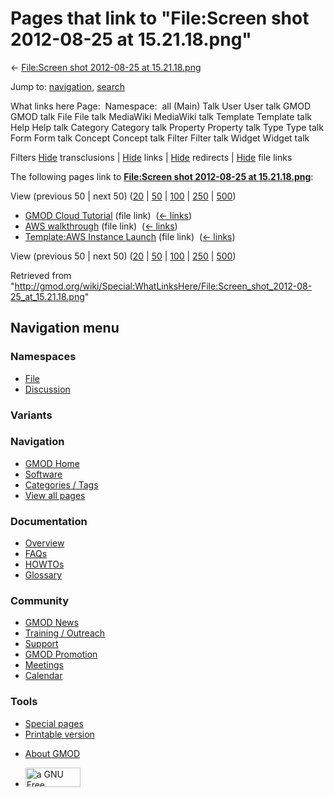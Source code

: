 <div id="mw-page-base" class="noprint">

</div>

<div id="mw-head-base" class="noprint">

</div>

<div id="content" class="mw-body" role="main">

<span id="top"></span>

<div id="mw-js-message" style="display:none;">

</div>



# <span dir="auto">Pages that link to "File:Screen shot 2012-08-25 at 15.21.18.png"</span>

<div id="bodyContent">

<div id="contentSub">

← [File:Screen shot 2012-08-25 at
15.21.18.png](/wiki/File:Screen_shot_2012-08-25_at_15.21.18.png "File:Screen shot 2012-08-25 at 15.21.18.png")

</div>

<div id="jump-to-nav" class="mw-jump">

Jump to: [navigation](#mw-navigation), [search](#p-search)

</div>

<div id="mw-content-text">

What links here Page:  Namespace:  all (Main) Talk User User talk GMOD
GMOD talk File File talk MediaWiki MediaWiki talk Template Template talk
Help Help talk Category Category talk Property Property talk Type Type
talk Form Form talk Concept Concept talk Filter Filter talk Widget
Widget talk

Filters
[Hide](/mediawiki/index.php?title=Special:WhatLinksHere/File:Screen_shot_2012-08-25_at_15.21.18.png&hidetrans=1 "Special:WhatLinksHere/File:Screen shot 2012-08-25 at 15.21.18.png")
transclusions \|
[Hide](/mediawiki/index.php?title=Special:WhatLinksHere/File:Screen_shot_2012-08-25_at_15.21.18.png&hidelinks=1 "Special:WhatLinksHere/File:Screen shot 2012-08-25 at 15.21.18.png")
links \|
[Hide](/mediawiki/index.php?title=Special:WhatLinksHere/File:Screen_shot_2012-08-25_at_15.21.18.png&hideredirs=1 "Special:WhatLinksHere/File:Screen shot 2012-08-25 at 15.21.18.png")
redirects \|
[Hide](/mediawiki/index.php?title=Special:WhatLinksHere/File:Screen_shot_2012-08-25_at_15.21.18.png&hideimages=1 "Special:WhatLinksHere/File:Screen shot 2012-08-25 at 15.21.18.png")
file links

The following pages link to **[File:Screen shot 2012-08-25 at
15.21.18.png](/wiki/File:Screen_shot_2012-08-25_at_15.21.18.png "File:Screen shot 2012-08-25 at 15.21.18.png")**:

View (previous 50 \| next 50)
([20](/mediawiki/index.php?title=Special:WhatLinksHere/File:Screen_shot_2012-08-25_at_15.21.18.png&limit=20 "Special:WhatLinksHere/File:Screen shot 2012-08-25 at 15.21.18.png")
\|
[50](/mediawiki/index.php?title=Special:WhatLinksHere/File:Screen_shot_2012-08-25_at_15.21.18.png&limit=50 "Special:WhatLinksHere/File:Screen shot 2012-08-25 at 15.21.18.png")
\|
[100](/mediawiki/index.php?title=Special:WhatLinksHere/File:Screen_shot_2012-08-25_at_15.21.18.png&limit=100 "Special:WhatLinksHere/File:Screen shot 2012-08-25 at 15.21.18.png")
\|
[250](/mediawiki/index.php?title=Special:WhatLinksHere/File:Screen_shot_2012-08-25_at_15.21.18.png&limit=250 "Special:WhatLinksHere/File:Screen shot 2012-08-25 at 15.21.18.png")
\|
[500](/mediawiki/index.php?title=Special:WhatLinksHere/File:Screen_shot_2012-08-25_at_15.21.18.png&limit=500 "Special:WhatLinksHere/File:Screen shot 2012-08-25 at 15.21.18.png"))

- [GMOD Cloud Tutorial](/wiki/GMOD_Cloud_Tutorial "GMOD Cloud Tutorial")
  (file link) ‎ <span class="mw-whatlinkshere-tools">([←
  links](/mediawiki/index.php?title=Special:WhatLinksHere&target=GMOD+Cloud+Tutorial "Special:WhatLinksHere"))</span>
- [AWS walkthrough](/wiki/AWS_walkthrough "AWS walkthrough") (file link)
  ‎ <span class="mw-whatlinkshere-tools">([←
  links](/mediawiki/index.php?title=Special:WhatLinksHere&target=AWS+walkthrough "Special:WhatLinksHere"))</span>
- [Template:AWS Instance
  Launch](/wiki/Template:AWS_Instance_Launch "Template:AWS Instance Launch")
  (file link) ‎ <span class="mw-whatlinkshere-tools">([←
  links](/mediawiki/index.php?title=Special:WhatLinksHere&target=Template%3AAWS+Instance+Launch "Special:WhatLinksHere"))</span>

View (previous 50 \| next 50)
([20](/mediawiki/index.php?title=Special:WhatLinksHere/File:Screen_shot_2012-08-25_at_15.21.18.png&limit=20 "Special:WhatLinksHere/File:Screen shot 2012-08-25 at 15.21.18.png")
\|
[50](/mediawiki/index.php?title=Special:WhatLinksHere/File:Screen_shot_2012-08-25_at_15.21.18.png&limit=50 "Special:WhatLinksHere/File:Screen shot 2012-08-25 at 15.21.18.png")
\|
[100](/mediawiki/index.php?title=Special:WhatLinksHere/File:Screen_shot_2012-08-25_at_15.21.18.png&limit=100 "Special:WhatLinksHere/File:Screen shot 2012-08-25 at 15.21.18.png")
\|
[250](/mediawiki/index.php?title=Special:WhatLinksHere/File:Screen_shot_2012-08-25_at_15.21.18.png&limit=250 "Special:WhatLinksHere/File:Screen shot 2012-08-25 at 15.21.18.png")
\|
[500](/mediawiki/index.php?title=Special:WhatLinksHere/File:Screen_shot_2012-08-25_at_15.21.18.png&limit=500 "Special:WhatLinksHere/File:Screen shot 2012-08-25 at 15.21.18.png"))

</div>

<div class="printfooter">

Retrieved from
"<http://gmod.org/wiki/Special:WhatLinksHere/File:Screen_shot_2012-08-25_at_15.21.18.png>"

</div>

<div id="catlinks" class="catlinks catlinks-allhidden">

</div>

<div class="visualClear">

</div>

</div>

</div>

<div id="mw-navigation">

## Navigation menu

<div id="mw-head">



<div id="left-navigation">

<div id="p-namespaces" class="vectorTabs" role="navigation"
aria-labelledby="p-namespaces-label">

### Namespaces

- <span id="ca-nstab-image"><a href="/wiki/File:Screen_shot_2012-08-25_at_15.21.18.png"
  accesskey="c" title="View the file page [c]">File</a></span>
- <span id="ca-talk"><a
  href="/mediawiki/index.php?title=File_talk:Screen_shot_2012-08-25_at_15.21.18.png&amp;action=edit&amp;redlink=1"
  accesskey="t"
  title="Discussion about the content page [t]">Discussion</a></span>

</div>

<div id="p-variants" class="vectorMenu emptyPortlet" role="navigation"
aria-labelledby="p-variants-label">

### 

### Variants[](#)

<div class="menu">

</div>

</div>

</div>

<div id="right-navigation">





</div>



</div>

</div>

</div>

<div id="mw-panel">

<div id="p-logo" role="banner">

<a href="/wiki/Main_Page"
style="background-image: url(http://gmod.org/images/GMOD-cogs.png);"
title="Visit the main page"></a>

</div>

<div id="p-Navigation" class="portal" role="navigation"
aria-labelledby="p-Navigation-label">

### Navigation

<div class="body">

- <span id="n-GMOD-Home">[GMOD Home](/wiki/Main_Page)</span>
- <span id="n-Software">[Software](/wiki/GMOD_Components)</span>
- <span id="n-Categories-.2F-Tags">[Categories /
  Tags](/wiki/Categories)</span>
- <span id="n-View-all-pages">[View all
  pages](/wiki/Special:AllPages)</span>

</div>

</div>

<div id="p-Documentation" class="portal" role="navigation"
aria-labelledby="p-Documentation-label">

### Documentation

<div class="body">

- <span id="n-Overview">[Overview](/wiki/Overview)</span>
- <span id="n-FAQs">[FAQs](/wiki/Category:FAQ)</span>
- <span id="n-HOWTOs">[HOWTOs](/wiki/Category:HOWTO)</span>
- <span id="n-Glossary">[Glossary](/wiki/Glossary)</span>

</div>

</div>

<div id="p-Community" class="portal" role="navigation"
aria-labelledby="p-Community-label">

### Community

<div class="body">

- <span id="n-GMOD-News">[GMOD News](/wiki/GMOD_News)</span>
- <span id="n-Training-.2F-Outreach">[Training /
  Outreach](/wiki/Training_and_Outreach)</span>
- <span id="n-Support">[Support](/wiki/Support)</span>
- <span id="n-GMOD-Promotion">[GMOD
  Promotion](/wiki/GMOD_Promotion)</span>
- <span id="n-Meetings">[Meetings](/wiki/Meetings)</span>
- <span id="n-Calendar">[Calendar](/wiki/Calendar)</span>

</div>

</div>

<div id="p-tb" class="portal" role="navigation"
aria-labelledby="p-tb-label">

### Tools

<div class="body">

- <span id="t-specialpages"><a href="/wiki/Special:SpecialPages" accesskey="q"
  title="A list of all special pages [q]">Special pages</a></span>
- <span id="t-print"><a
  href="/mediawiki/index.php?title=Special:WhatLinksHere/File:Screen_shot_2012-08-25_at_15.21.18.png&amp;printable=yes"
  rel="alternate" accesskey="p"
  title="Printable version of this page [p]">Printable version</a></span>

</div>

</div>

</div>

</div>

<div id="footer" role="contentinfo">

- <span id="footer-places-about">[About
  GMOD](/wiki/GMOD:About "GMOD:About")</span>

<!-- -->

- <span id="footer-copyrightico">[<img src="http://www.gnu.org/graphics/gfdl-logo-small.png" width="88"
  height="31" alt="a GNU Free Documentation License" />](http://www.gnu.org/licenses/fdl-1.3.html)</span>


<div style="clear:both">

</div>

</div>
